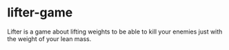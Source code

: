 # lifter-game
Lifter is a game about lifting weights to be able to kill your enemies just with the weight of your lean mass.

